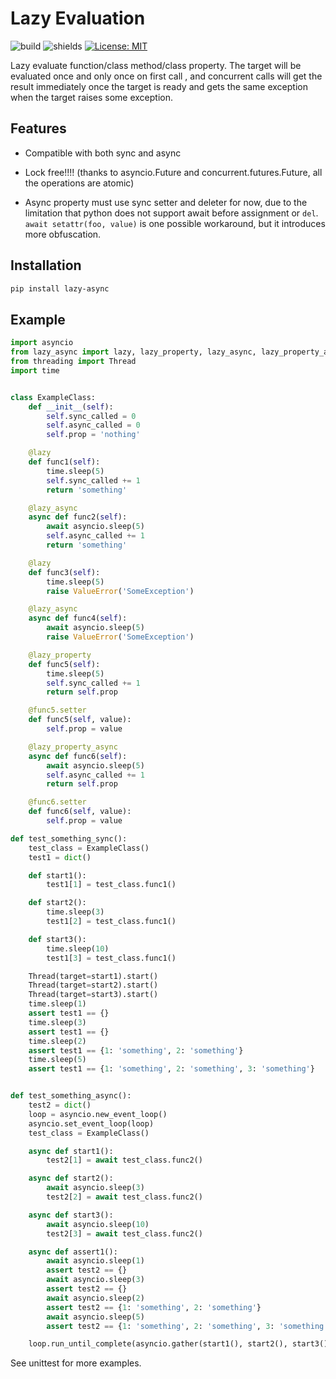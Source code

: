 # Lazy Evaluation
![build](https://travis-ci.org/jqqqqqqqqqq/python-lazy-async.svg?branch=master)
![shields](https://img.shields.io/badge/python-3.7%2B-blue.svg?style=flat-square)
[![License: MIT](https://img.shields.io/badge/License-MIT-yellow.svg?style=flat-square)](https://opensource.org/licenses/MIT)

Lazy evaluate function/class method/class property. The target will be evaluated once and only once on first call
, and concurrent calls will get the result immediately once the target is ready and gets the same exception when the target
raises some exception.

## Features

- Compatible with both sync and async

- Lock free!!!! (thanks to asyncio.Future and concurrent.futures.Future, all the operations are atomic)

- Async property must use sync setter and deleter for now, due to the limitation that python does not support await
before assignment or `del`. `await setattr(foo, value)` is one possible workaround, but it introduces more obfuscation.

## Installation

```bash
pip install lazy-async
```

## Example

```python
import asyncio
from lazy_async import lazy, lazy_property, lazy_async, lazy_property_async
from threading import Thread
import time


class ExampleClass:
    def __init__(self):
        self.sync_called = 0
        self.async_called = 0
        self.prop = 'nothing'

    @lazy
    def func1(self):
        time.sleep(5)
        self.sync_called += 1
        return 'something'

    @lazy_async
    async def func2(self):
        await asyncio.sleep(5)
        self.async_called += 1
        return 'something'

    @lazy
    def func3(self):
        time.sleep(5)
        raise ValueError('SomeException')

    @lazy_async
    async def func4(self):
        await asyncio.sleep(5)
        raise ValueError('SomeException')

    @lazy_property
    def func5(self):
        time.sleep(5)
        self.sync_called += 1
        return self.prop

    @func5.setter
    def func5(self, value):
        self.prop = value

    @lazy_property_async
    async def func6(self):
        await asyncio.sleep(5)
        self.async_called += 1
        return self.prop

    @func6.setter
    def func6(self, value):
        self.prop = value

def test_something_sync():
    test_class = ExampleClass()
    test1 = dict()

    def start1():
        test1[1] = test_class.func1()

    def start2():
        time.sleep(3)
        test1[2] = test_class.func1()

    def start3():
        time.sleep(10)
        test1[3] = test_class.func1()

    Thread(target=start1).start()
    Thread(target=start2).start()
    Thread(target=start3).start()
    time.sleep(1)
    assert test1 == {}
    time.sleep(3)
    assert test1 == {}
    time.sleep(2)
    assert test1 == {1: 'something', 2: 'something'}
    time.sleep(5)
    assert test1 == {1: 'something', 2: 'something', 3: 'something'}


def test_something_async():
    test2 = dict()
    loop = asyncio.new_event_loop()
    asyncio.set_event_loop(loop)
    test_class = ExampleClass()

    async def start1():
        test2[1] = await test_class.func2()

    async def start2():
        await asyncio.sleep(3)
        test2[2] = await test_class.func2()

    async def start3():
        await asyncio.sleep(10)
        test2[3] = await test_class.func2()

    async def assert1():
        await asyncio.sleep(1)
        assert test2 == {}
        await asyncio.sleep(3)
        assert test2 == {}
        await asyncio.sleep(2)
        assert test2 == {1: 'something', 2: 'something'}
        await asyncio.sleep(5)
        assert test2 == {1: 'something', 2: 'something', 3: 'something'}

    loop.run_until_complete(asyncio.gather(start1(), start2(), start3(), assert1()))
```

See unittest for more examples.
